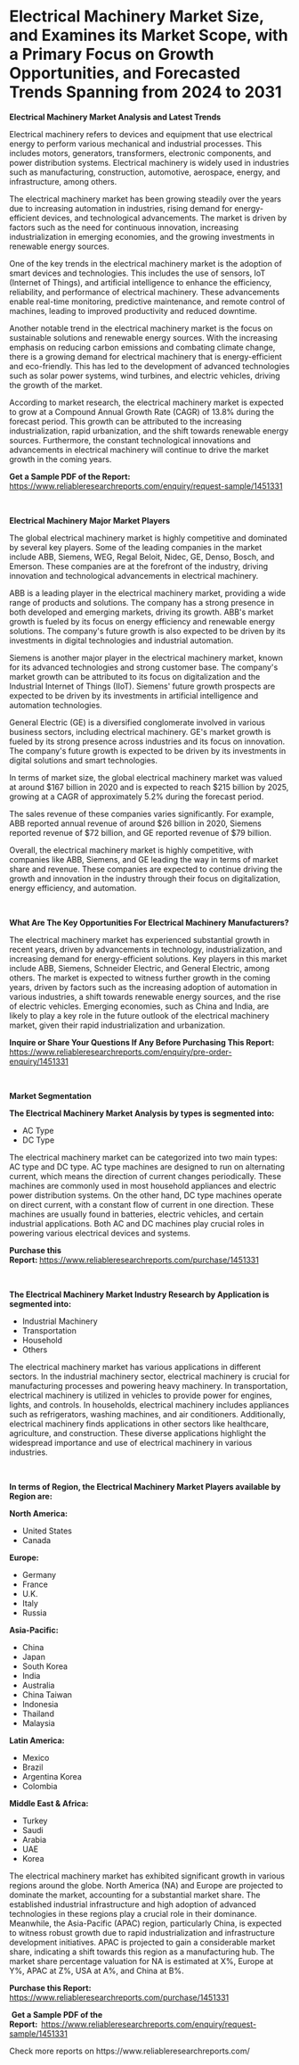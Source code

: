 <p><h1>Electrical Machinery Market Size, and Examines its Market Scope, with a Primary Focus on Growth Opportunities, and Forecasted Trends Spanning from 2024 to 2031</h1></p><p><strong>Electrical Machinery Market Analysis and Latest Trends</strong></p>
<p><p>Electrical machinery refers to devices and equipment that use electrical energy to perform various mechanical and industrial processes. This includes motors, generators, transformers, electronic components, and power distribution systems. Electrical machinery is widely used in industries such as manufacturing, construction, automotive, aerospace, energy, and infrastructure, among others.</p><p>The electrical machinery market has been growing steadily over the years due to increasing automation in industries, rising demand for energy-efficient devices, and technological advancements. The market is driven by factors such as the need for continuous innovation, increasing industrialization in emerging economies, and the growing investments in renewable energy sources.</p><p>One of the key trends in the electrical machinery market is the adoption of smart devices and technologies. This includes the use of sensors, IoT (Internet of Things), and artificial intelligence to enhance the efficiency, reliability, and performance of electrical machinery. These advancements enable real-time monitoring, predictive maintenance, and remote control of machines, leading to improved productivity and reduced downtime.</p><p>Another notable trend in the electrical machinery market is the focus on sustainable solutions and renewable energy sources. With the increasing emphasis on reducing carbon emissions and combating climate change, there is a growing demand for electrical machinery that is energy-efficient and eco-friendly. This has led to the development of advanced technologies such as solar power systems, wind turbines, and electric vehicles, driving the growth of the market.</p><p>According to market research, the electrical machinery market is expected to grow at a Compound Annual Growth Rate (CAGR) of 13.8% during the forecast period. This growth can be attributed to the increasing industrialization, rapid urbanization, and the shift towards renewable energy sources. Furthermore, the constant technological innovations and advancements in electrical machinery will continue to drive the market growth in the coming years.</p></p>
<p><strong>Get a Sample PDF of the Report:&nbsp;</strong> <a href="https://www.reliableresearchreports.com/enquiry/request-sample/1451331">https://www.reliableresearchreports.com/enquiry/request-sample/1451331</a></p>
<p>&nbsp;</p>
<p><strong>Electrical Machinery Major Market Players</strong></p>
<p><p>The global electrical machinery market is highly competitive and dominated by several key players. Some of the leading companies in the market include ABB, Siemens, WEG, Regal Beloit, Nidec, GE, Denso, Bosch, and Emerson. These companies are at the forefront of the industry, driving innovation and technological advancements in electrical machinery.</p><p>ABB is a leading player in the electrical machinery market, providing a wide range of products and solutions. The company has a strong presence in both developed and emerging markets, driving its growth. ABB's market growth is fueled by its focus on energy efficiency and renewable energy solutions. The company's future growth is also expected to be driven by its investments in digital technologies and industrial automation.</p><p>Siemens is another major player in the electrical machinery market, known for its advanced technologies and strong customer base. The company's market growth can be attributed to its focus on digitalization and the Industrial Internet of Things (IIoT). Siemens' future growth prospects are expected to be driven by its investments in artificial intelligence and automation technologies.</p><p>General Electric (GE) is a diversified conglomerate involved in various business sectors, including electrical machinery. GE's market growth is fueled by its strong presence across industries and its focus on innovation. The company's future growth is expected to be driven by its investments in digital solutions and smart technologies.</p><p>In terms of market size, the global electrical machinery market was valued at around $167 billion in 2020 and is expected to reach $215 billion by 2025, growing at a CAGR of approximately 5.2% during the forecast period.</p><p>The sales revenue of these companies varies significantly. For example, ABB reported annual revenue of around $26 billion in 2020, Siemens reported revenue of $72 billion, and GE reported revenue of $79 billion.</p><p>Overall, the electrical machinery market is highly competitive, with companies like ABB, Siemens, and GE leading the way in terms of market share and revenue. These companies are expected to continue driving the growth and innovation in the industry through their focus on digitalization, energy efficiency, and automation.</p></p>
<p>&nbsp;</p>
<p><strong>What Are The Key Opportunities For Electrical Machinery Manufacturers?</strong></p>
<p><p>The electrical machinery market has experienced substantial growth in recent years, driven by advancements in technology, industrialization, and increasing demand for energy-efficient solutions. Key players in this market include ABB, Siemens, Schneider Electric, and General Electric, among others. The market is expected to witness further growth in the coming years, driven by factors such as the increasing adoption of automation in various industries, a shift towards renewable energy sources, and the rise of electric vehicles. Emerging economies, such as China and India, are likely to play a key role in the future outlook of the electrical machinery market, given their rapid industrialization and urbanization.</p></p>
<p><strong>Inquire or Share Your Questions If Any Before Purchasing This Report:</strong> <a href="https://www.reliableresearchreports.com/enquiry/pre-order-enquiry/1451331">https://www.reliableresearchreports.com/enquiry/pre-order-enquiry/1451331</a></p>
<p>&nbsp;</p>
<p><strong>Market Segmentation</strong></p>
<p><strong>The Electrical Machinery Market Analysis by types is segmented into:</strong></p>
<p><ul><li>AC Type</li><li>DC Type</li></ul></p>
<p><p>The electrical machinery market can be categorized into two main types: AC type and DC type. AC type machines are designed to run on alternating current, which means the direction of current changes periodically. These machines are commonly used in most household appliances and electric power distribution systems. On the other hand, DC type machines operate on direct current, with a constant flow of current in one direction. These machines are usually found in batteries, electric vehicles, and certain industrial applications. Both AC and DC machines play crucial roles in powering various electrical devices and systems.</p></p>
<p><strong>Purchase this Report:&nbsp;</strong><a href="https://www.reliableresearchreports.com/purchase/1451331">https://www.reliableresearchreports.com/purchase/1451331</a></p>
<p>&nbsp;</p>
<p><strong>The Electrical Machinery Market Industry Research by Application is segmented into:</strong></p>
<p><ul><li>Industrial Machinery</li><li>Transportation</li><li>Household</li><li>Others</li></ul></p>
<p><p>The electrical machinery market has various applications in different sectors. In the industrial machinery sector, electrical machinery is crucial for manufacturing processes and powering heavy machinery. In transportation, electrical machinery is utilized in vehicles to provide power for engines, lights, and controls. In households, electrical machinery includes appliances such as refrigerators, washing machines, and air conditioners. Additionally, electrical machinery finds applications in other sectors like healthcare, agriculture, and construction. These diverse applications highlight the widespread importance and use of electrical machinery in various industries.</p></p>
<p>&nbsp;</p>
<p><strong>In terms of Region, the Electrical Machinery Market Players available by Region are:</strong></p>
<p>
    <p> <strong> North America: </strong>
        <ul>
            <li>United States</li>
            <li>Canada</li>
        </ul>
        </p> 
    <p> <strong> Europe: </strong>
        <ul>
            <li>Germany</li>
            <li>France</li>
            <li>U.K.</li>
            <li>Italy</li>
            <li>Russia</li>
        </ul>
        </p> 
    <p> <strong> Asia-Pacific: </strong>
        <ul>
            <li>China</li>
            <li>Japan</li>
            <li>South Korea</li>
            <li>India</li>
            <li>Australia</li>
            <li>China Taiwan</li>
            <li>Indonesia</li>
            <li>Thailand</li>
            <li>Malaysia</li>
        </ul>
        </p> 
    <p> <strong> Latin America: </strong>
        <ul>
            <li>Mexico</li>
            <li>Brazil</li>
            <li>Argentina Korea</li>
            <li>Colombia</li>
        </ul>
        </p> 
    <p> <strong> Middle East & Africa: </strong>
        <ul>
            <li>Turkey</li>
            <li>Saudi</li>
            <li>Arabia</li>
            <li>UAE</li>
            <li>Korea</li>
        </ul>
    </p>
    </p>
<p><p>The electrical machinery market has exhibited significant growth in various regions around the globe. North America (NA) and Europe are projected to dominate the market, accounting for a substantial market share. The established industrial infrastructure and high adoption of advanced technologies in these regions play a crucial role in their dominance. Meanwhile, the Asia-Pacific (APAC) region, particularly China, is expected to witness robust growth due to rapid industrialization and infrastructure development initiatives. APAC is projected to gain a considerable market share, indicating a shift towards this region as a manufacturing hub. The market share percentage valuation for NA is estimated at X%, Europe at Y%, APAC at Z%, USA at A%, and China at B%.</p></p>
<p><strong>Purchase this Report: </strong><a href="https://www.reliableresearchreports.com/purchase/1451331">https://www.reliableresearchreports.com/purchase/1451331</a></p>
<p>&nbsp;<strong>Get a Sample PDF of the Report:&nbsp;&nbsp;</strong><a href="https://www.reliableresearchreports.com/enquiry/request-sample/1451331">https://www.reliableresearchreports.com/enquiry/request-sample/1451331</a></p>
<p><strong></strong></p>
<p>Check more reports on https://www.reliableresearchreports.com/</p>